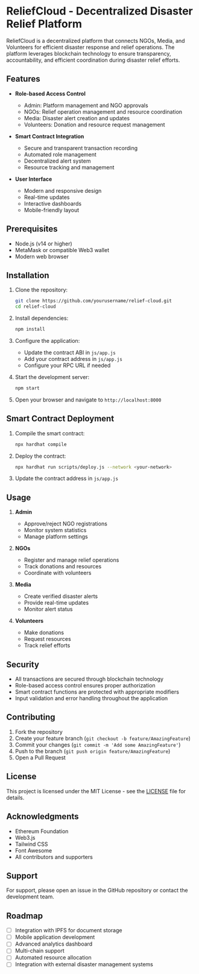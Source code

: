 # ReliefCloud - Decentralized Disaster Relief Platform

ReliefCloud is a decentralized platform that connects NGOs, Media, and Volunteers for efficient disaster response and relief operations. The platform leverages blockchain technology to ensure transparency, accountability, and efficient coordination during disaster relief efforts.

## Features

- **Role-based Access Control**
  - Admin: Platform management and NGO approvals
  - NGOs: Relief operation management and resource coordination
  - Media: Disaster alert creation and updates
  - Volunteers: Donation and resource request management

- **Smart Contract Integration**
  - Secure and transparent transaction recording
  - Automated role management
  - Decentralized alert system
  - Resource tracking and management

- **User Interface**
  - Modern and responsive design
  - Real-time updates
  - Interactive dashboards
  - Mobile-friendly layout

## Prerequisites

- Node.js (v14 or higher)
- MetaMask or compatible Web3 wallet
- Modern web browser

## Installation

1. Clone the repository:
   ```bash
   git clone https://github.com/yourusername/relief-cloud.git
   cd relief-cloud
   ```

2. Install dependencies:
   ```bash
   npm install
   ```

3. Configure the application:
   - Update the contract ABI in `js/app.js`
   - Add your contract address in `js/app.js`
   - Configure your RPC URL if needed

4. Start the development server:
   ```bash
   npm start
   ```

5. Open your browser and navigate to `http://localhost:8000`

## Smart Contract Deployment

1. Compile the smart contract:
   ```bash
   npx hardhat compile
   ```

2. Deploy the contract:
   ```bash
   npx hardhat run scripts/deploy.js --network <your-network>
   ```

3. Update the contract address in `js/app.js`

## Usage

1. **Admin**
   - Approve/reject NGO registrations
   - Monitor system statistics
   - Manage platform settings

2. **NGOs**
   - Register and manage relief operations
   - Track donations and resources
   - Coordinate with volunteers

3. **Media**
   - Create verified disaster alerts
   - Provide real-time updates
   - Monitor alert status

4. **Volunteers**
   - Make donations
   - Request resources
   - Track relief efforts

## Security

- All transactions are secured through blockchain technology
- Role-based access control ensures proper authorization
- Smart contract functions are protected with appropriate modifiers
- Input validation and error handling throughout the application

## Contributing

1. Fork the repository
2. Create your feature branch (`git checkout -b feature/AmazingFeature`)
3. Commit your changes (`git commit -m 'Add some AmazingFeature'`)
4. Push to the branch (`git push origin feature/AmazingFeature`)
5. Open a Pull Request

## License

This project is licensed under the MIT License - see the [LICENSE](LICENSE) file for details.

## Acknowledgments

- Ethereum Foundation
- Web3.js
- Tailwind CSS
- Font Awesome
- All contributors and supporters

## Support

For support, please open an issue in the GitHub repository or contact the development team.

## Roadmap

- [ ] Integration with IPFS for document storage
- [ ] Mobile application development
- [ ] Advanced analytics dashboard
- [ ] Multi-chain support
- [ ] Automated resource allocation
- [ ] Integration with external disaster management systems 